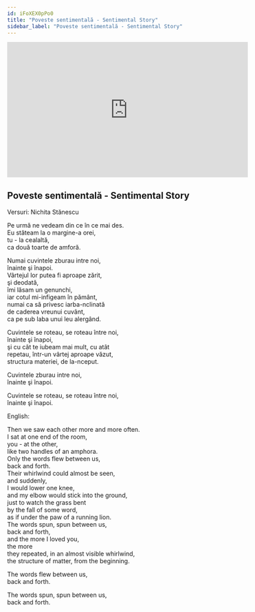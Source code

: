 ```yaml
---
id: iFoXEX0pPo0
title: "Poveste sentimentală - Sentimental Story"
sidebar_label: "Poveste sentimentală - Sentimental Story"
---
```


<div class="video-float-container">
  <iframe
    width="560"
    height="315"
    src="https://www.youtube.com/embed/iFoXEX0pPo0"
    title="YouTube video player"
    frameborder="0"
    allow="accelerometer; autoplay; clipboard-write; encrypted-media; gyroscope; picture-in-picture; web-share"
    referrerpolicy="strict-origin-when-cross-origin"
    allowfullscreen
  ></iframe>
</div>

## Poveste sentimentală - Sentimental Story

Versuri: Nichita Stănescu

Pe urmă ne vedeam din ce în ce mai des.  
Eu stăteam la o margine-a orei,  
tu - la cealaltă,  
ca două toarte de amforă.

Numai cuvintele zburau intre noi,  
înainte şi înapoi.  
Vârtejul lor putea fi aproape zărit,  
şi deodată,  
îmi lăsam un genunchi,  
iar cotul mi-infigeam în pământ,  
numai ca să privesc iarba-nclinată  
de caderea vreunui cuvânt,  
ca pe sub laba unui leu alergând.

Cuvintele se roteau, se roteau între noi,  
înainte şi înapoi,  
şi cu cât te iubeam mai mult, cu atât  
repetau, într-un vârtej aproape văzut,  
structura materiei, de la-nceput.

Cuvintele zburau intre noi,  
înainte şi înapoi.

Cuvintele se roteau, se roteau între noi,  
înainte şi înapoi.

English:

Then we saw each other more and more often.  
I sat at one end of the room,  
you - at the other,  
like two handles of an amphora.  
Only the words flew between us,  
back and forth.  
Their whirlwind could almost be seen,  
and suddenly,  
I would lower one knee,  
and my elbow would stick into the ground,  
just to watch the grass bent  
by the fall of some word,  
as if under the paw of a running lion.  
The words spun, spun between us,  
back and forth,  
and the more I loved you,  
the more  
they repeated, in an almost visible whirlwind,  
the structure of matter, from the beginning.

The words flew between us,  
back and forth.

The words spun, spun between us,  
back and forth.
